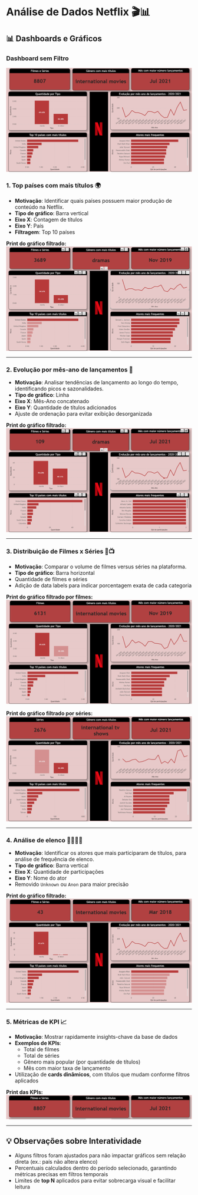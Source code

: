 # Análise de Dados Netflix 🎬📊

## 📊 Dashboards e Gráficos

### Dashboard sem Filtro

![painel](pagina_padrao.png)

### 1. Top países com mais títulos 🌍
- **Motivação**: Identificar quais países possuem maior produção de conteúdo na Netflix.  
- **Tipo de gráfico**: Barra vertical  
- **Eixo X**: Contagem de títulos  
- **Eixo Y**: País  
- **Filtragem**: Top 10 países  

**Print do gráfico filtrado:**  
![Top países](pais_selecionado.png)

---

### 2. Evolução por mês-ano de lançamentos 📆
- **Motivação**: Analisar tendências de lançamento ao longo do tempo, identificando picos e sazonalidades.  
- **Tipo de gráfico**: Linha  
- **Eixo X**: Mês-Ano concatenado  
- **Eixo Y**: Quantidade de títulos adicionados  
- Ajuste de ordenação para evitar exibição desorganizada  

**Print do gráfico filtrado:**  
![Inserir print da evolução mensal](mes_ano_selecionado.png)

---

### 3. Distribuição de Filmes x Séries 🎥📺
- **Motivação**: Comparar o volume de filmes versus séries na plataforma.  
- **Tipo de gráfico**: Barra horizontal  
- Quantidade de filmes e séries
- Adição de data labels para indicar porcentagem exata de cada categoria  

**Print do gráfico filtrado por filmes:**  
![Filmes](movies.png)

**Print do gráfico filtrado por séries:**  
![Séries](tv_shows.png)

---

### 4. Análise de elenco 👩‍🎤👨‍🎤
- **Motivação**: Identificar os atores que mais participaram de títulos, para análise de frequência de elenco.  
- **Tipo de gráfico**: Barra vertical  
- **Eixo X**: Quantidade de participações  
- **Eixo Y**: Nome do ator  
- Removido `Unknown` ou `Anon` para maior precisão  

**Print do gráfico filtrado:**  
![Inserir print da análise de elenco](actor_selecionado.png)

---

### 5. Métricas de KPI 📈
- **Motivação**: Mostrar rapidamente insights-chave da base de dados  
- **Exemplos de KPIs**:
  - Total de filmes  
  - Total de séries  
  - Gênero mais popular (por quantidade de títulos)  
  - Mês com maior taxa de lançamento  
- Utilização de **cards dinâmicos**, com títulos que mudam conforme filtros aplicados  

**Print das KPIs:**  
![Inserir print dos KPIs](kpi.png)

---

## 💡 Observações sobre Interatividade
- Alguns filtros foram ajustados para não impactar gráficos sem relação direta (ex.: país não altera elenco)  
- Percentuais calculados dentro do período selecionado, garantindo métricas precisas em filtros temporais  
- Limites de **top N** aplicados para evitar sobrecarga visual e facilitar leitura